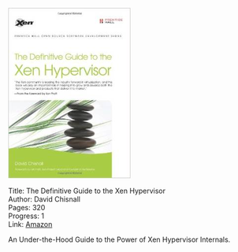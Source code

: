 ![Book cover](cover.jpg)

Title: The Definitive Guide to the Xen Hypervisor<br>
Author: David Chisnall <br>
Pages:    320<br>
Progress:  1<br>
Link: [Amazon](http://www.amazon.com/The-Definitive-Guide-Xen-Hypervisor/dp/013234971X)<br>

An Under-the-Hood Guide to the Power of Xen Hypervisor Internals.
